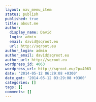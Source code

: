 ```yaml
---
layout: nav_menu_item
status: publish
published: true
title: about.me
author:
  display_name: David
  login: admin
  email: david@sqroot.eu
  url: http://sqroot.eu
author_login: admin
author_email: david@sqroot.eu
author_url: http://sqroot.eu
wordpress_id: 4063
wordpress_url: http://sqroot.eu/?p=4063
date: '2014-05-12 06:29:08 +0300'
date_gmt: '2014-05-12 03:29:08 +0300'
categories: []
tags: []
comments: []
---
```


